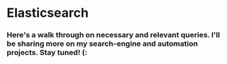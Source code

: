 # Elasticsearch

### Here's a walk through on necessary and relevant queries. I'll be sharing more on my search-engine and automation projects. Stay tuned! (:
